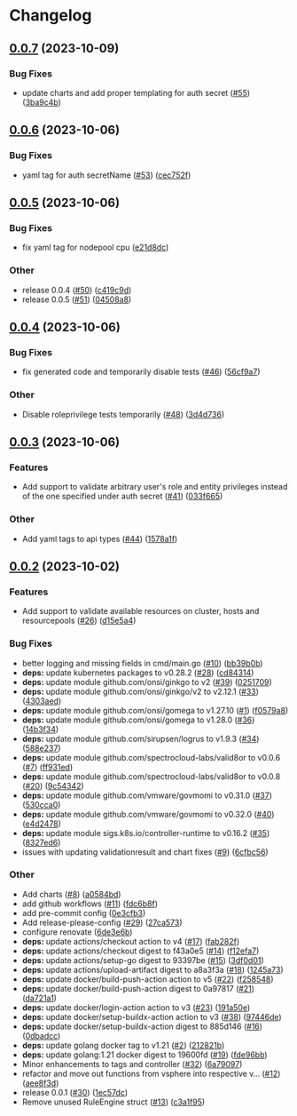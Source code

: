 # Changelog

## [0.0.7](https://github.com/spectrocloud-labs/valid8or-plugin-vsphere/compare/v0.0.6...v0.0.7) (2023-10-09)


### Bug Fixes

* update charts and add proper templating for auth secret ([#55](https://github.com/spectrocloud-labs/valid8or-plugin-vsphere/issues/55)) ([3ba9c4b](https://github.com/spectrocloud-labs/valid8or-plugin-vsphere/commit/3ba9c4b2e4b9a1a00e659c81da4185f837b814fc))

## [0.0.6](https://github.com/spectrocloud-labs/valid8or-plugin-vsphere/compare/v0.0.5...v0.0.6) (2023-10-06)


### Bug Fixes

* yaml tag for auth secretName ([#53](https://github.com/spectrocloud-labs/valid8or-plugin-vsphere/issues/53)) ([cec752f](https://github.com/spectrocloud-labs/valid8or-plugin-vsphere/commit/cec752fa55f23748c5943a32d065142a4f41fabf))

## [0.0.5](https://github.com/spectrocloud-labs/valid8or-plugin-vsphere/compare/v0.0.4...v0.0.5) (2023-10-06)


### Bug Fixes

* fix yaml tag for nodepool cpu ([e21d8dc](https://github.com/spectrocloud-labs/valid8or-plugin-vsphere/commit/e21d8dcf04098d428732b348a5bf22f27092330e))


### Other

* release 0.0.4 ([#50](https://github.com/spectrocloud-labs/valid8or-plugin-vsphere/issues/50)) ([c419c9d](https://github.com/spectrocloud-labs/valid8or-plugin-vsphere/commit/c419c9d4e9298ee8127ad884c2d70d00aa3b5b87))
* release 0.0.5 ([#51](https://github.com/spectrocloud-labs/valid8or-plugin-vsphere/issues/51)) ([04508a8](https://github.com/spectrocloud-labs/valid8or-plugin-vsphere/commit/04508a88d66c6ea42aaa9162fc9e5c939dba7cf2))

## [0.0.4](https://github.com/spectrocloud-labs/valid8or-plugin-vsphere/compare/v0.0.3...v0.0.4) (2023-10-06)


### Bug Fixes

* fix generated code and temporarily disable tests ([#46](https://github.com/spectrocloud-labs/valid8or-plugin-vsphere/issues/46)) ([56cf9a7](https://github.com/spectrocloud-labs/valid8or-plugin-vsphere/commit/56cf9a715086f30fd952d98c449cd8df31dae6c0))


### Other

* Disable roleprivilege tests temporarily ([#48](https://github.com/spectrocloud-labs/valid8or-plugin-vsphere/issues/48)) ([3d4d736](https://github.com/spectrocloud-labs/valid8or-plugin-vsphere/commit/3d4d73622a6c0ab46b7cd288ed76a2558ad21bf9))

## [0.0.3](https://github.com/spectrocloud-labs/valid8or-plugin-vsphere/compare/v0.0.2...v0.0.3) (2023-10-06)


### Features

* Add support to validate arbitrary user's role and entity privileges instead of the one specified under auth secret ([#41](https://github.com/spectrocloud-labs/valid8or-plugin-vsphere/issues/41)) ([033f665](https://github.com/spectrocloud-labs/valid8or-plugin-vsphere/commit/033f665794dfadbd4d1473c7fdaed1242d7d0669))


### Other

* Add yaml tags to api types ([#44](https://github.com/spectrocloud-labs/valid8or-plugin-vsphere/issues/44)) ([1578a1f](https://github.com/spectrocloud-labs/valid8or-plugin-vsphere/commit/1578a1f43992f7fa25ce0316431dc39c5e18d5ad))

## [0.0.2](https://github.com/spectrocloud-labs/valid8or-plugin-vsphere/compare/v0.0.1...v0.0.2) (2023-10-02)


### Features

* Add support to validate available resources on cluster, hosts and resourcepools ([#26](https://github.com/spectrocloud-labs/valid8or-plugin-vsphere/issues/26)) ([d15e5a4](https://github.com/spectrocloud-labs/valid8or-plugin-vsphere/commit/d15e5a4a3ce7fc1bbe898dacff6f53388a9356ae))


### Bug Fixes

* better logging and missing fields in cmd/main.go ([#10](https://github.com/spectrocloud-labs/valid8or-plugin-vsphere/issues/10)) ([bb39b0b](https://github.com/spectrocloud-labs/valid8or-plugin-vsphere/commit/bb39b0b0a4d12cc6554041f86442e9115ba93889))
* **deps:** update kubernetes packages to v0.28.2 ([#28](https://github.com/spectrocloud-labs/valid8or-plugin-vsphere/issues/28)) ([cd84314](https://github.com/spectrocloud-labs/valid8or-plugin-vsphere/commit/cd84314cec33ac51d2f7a9f75ca851edfa50359b))
* **deps:** update module github.com/onsi/ginkgo to v2 ([#39](https://github.com/spectrocloud-labs/valid8or-plugin-vsphere/issues/39)) ([0251709](https://github.com/spectrocloud-labs/valid8or-plugin-vsphere/commit/025170979179cd839cf967a71cce29ee00961a61))
* **deps:** update module github.com/onsi/ginkgo/v2 to v2.12.1 ([#33](https://github.com/spectrocloud-labs/valid8or-plugin-vsphere/issues/33)) ([4303aed](https://github.com/spectrocloud-labs/valid8or-plugin-vsphere/commit/4303aed9d4c53c6eb764b39262b464480ee51874))
* **deps:** update module github.com/onsi/gomega to v1.27.10 ([#1](https://github.com/spectrocloud-labs/valid8or-plugin-vsphere/issues/1)) ([f0579a8](https://github.com/spectrocloud-labs/valid8or-plugin-vsphere/commit/f0579a804a165d4b568cb95e997cb315b70cfab5))
* **deps:** update module github.com/onsi/gomega to v1.28.0 ([#36](https://github.com/spectrocloud-labs/valid8or-plugin-vsphere/issues/36)) ([14b3f34](https://github.com/spectrocloud-labs/valid8or-plugin-vsphere/commit/14b3f3477f59ddd1684f088b79dee8ab12602347))
* **deps:** update module github.com/sirupsen/logrus to v1.9.3 ([#34](https://github.com/spectrocloud-labs/valid8or-plugin-vsphere/issues/34)) ([588e237](https://github.com/spectrocloud-labs/valid8or-plugin-vsphere/commit/588e2370111567e3548c038d098bbe7bfebf8cbd))
* **deps:** update module github.com/spectrocloud-labs/valid8or to v0.0.6 ([#7](https://github.com/spectrocloud-labs/valid8or-plugin-vsphere/issues/7)) ([ff931ed](https://github.com/spectrocloud-labs/valid8or-plugin-vsphere/commit/ff931edd2782e664149a6c51c67e4d2364489ef3))
* **deps:** update module github.com/spectrocloud-labs/valid8or to v0.0.8 ([#20](https://github.com/spectrocloud-labs/valid8or-plugin-vsphere/issues/20)) ([9c54342](https://github.com/spectrocloud-labs/valid8or-plugin-vsphere/commit/9c54342788a302ea591c630d272fbd7e2471d02a))
* **deps:** update module github.com/vmware/govmomi to v0.31.0 ([#37](https://github.com/spectrocloud-labs/valid8or-plugin-vsphere/issues/37)) ([530cca0](https://github.com/spectrocloud-labs/valid8or-plugin-vsphere/commit/530cca01ba680dff1207b3629a390a42cb33937f))
* **deps:** update module github.com/vmware/govmomi to v0.32.0 ([#40](https://github.com/spectrocloud-labs/valid8or-plugin-vsphere/issues/40)) ([e4d2478](https://github.com/spectrocloud-labs/valid8or-plugin-vsphere/commit/e4d2478e5d3be3fc382b0e197b588dee54a66b56))
* **deps:** update module sigs.k8s.io/controller-runtime to v0.16.2 ([#35](https://github.com/spectrocloud-labs/valid8or-plugin-vsphere/issues/35)) ([8327ed6](https://github.com/spectrocloud-labs/valid8or-plugin-vsphere/commit/8327ed6ec6446ad5c73f8c1cd24485ec687ea498))
* issues with updating validationresult and chart fixes ([#9](https://github.com/spectrocloud-labs/valid8or-plugin-vsphere/issues/9)) ([6cfbc56](https://github.com/spectrocloud-labs/valid8or-plugin-vsphere/commit/6cfbc569ae551da357593b2bb74a6d8f06838c43))


### Other

* Add charts ([#8](https://github.com/spectrocloud-labs/valid8or-plugin-vsphere/issues/8)) ([a0584bd](https://github.com/spectrocloud-labs/valid8or-plugin-vsphere/commit/a0584bd7e59ca2fadf5f7fd8d706fecfe928d5a5))
* add github workflows ([#11](https://github.com/spectrocloud-labs/valid8or-plugin-vsphere/issues/11)) ([fdc6b8f](https://github.com/spectrocloud-labs/valid8or-plugin-vsphere/commit/fdc6b8fb3f2682f58b52bf23eb2cc6f68aee0c59))
* add pre-commit config ([0e3cfb3](https://github.com/spectrocloud-labs/valid8or-plugin-vsphere/commit/0e3cfb3ed8760e76bdf8d68419d062be0c2d4b9b))
* Add release-please-config ([#29](https://github.com/spectrocloud-labs/valid8or-plugin-vsphere/issues/29)) ([27ca573](https://github.com/spectrocloud-labs/valid8or-plugin-vsphere/commit/27ca573fd3d5e8d526b75dc469b44149192b1c02))
* configure renovate ([6de3e6b](https://github.com/spectrocloud-labs/valid8or-plugin-vsphere/commit/6de3e6b713ca065b47268fe9e9e0c24bec044c51))
* **deps:** update actions/checkout action to v4 ([#17](https://github.com/spectrocloud-labs/valid8or-plugin-vsphere/issues/17)) ([fab282f](https://github.com/spectrocloud-labs/valid8or-plugin-vsphere/commit/fab282fa3d32ad7d1b42ba5417809da001be61b8))
* **deps:** update actions/checkout digest to f43a0e5 ([#14](https://github.com/spectrocloud-labs/valid8or-plugin-vsphere/issues/14)) ([f12efa7](https://github.com/spectrocloud-labs/valid8or-plugin-vsphere/commit/f12efa7108e25e4e524546e12926df33ae55484f))
* **deps:** update actions/setup-go digest to 93397be ([#15](https://github.com/spectrocloud-labs/valid8or-plugin-vsphere/issues/15)) ([3df0d01](https://github.com/spectrocloud-labs/valid8or-plugin-vsphere/commit/3df0d0104b7c4de8cd63e325e2edbf478dc90b22))
* **deps:** update actions/upload-artifact digest to a8a3f3a ([#18](https://github.com/spectrocloud-labs/valid8or-plugin-vsphere/issues/18)) ([1245a73](https://github.com/spectrocloud-labs/valid8or-plugin-vsphere/commit/1245a738ecb1c72e2b95bb60109429be087eddd5))
* **deps:** update docker/build-push-action action to v5 ([#22](https://github.com/spectrocloud-labs/valid8or-plugin-vsphere/issues/22)) ([f258548](https://github.com/spectrocloud-labs/valid8or-plugin-vsphere/commit/f25854898b324b0ef9bef50bd8062494740f054c))
* **deps:** update docker/build-push-action digest to 0a97817 ([#21](https://github.com/spectrocloud-labs/valid8or-plugin-vsphere/issues/21)) ([da721a1](https://github.com/spectrocloud-labs/valid8or-plugin-vsphere/commit/da721a117ae351db07126d2d73f9bcd520d49cc6))
* **deps:** update docker/login-action action to v3 ([#23](https://github.com/spectrocloud-labs/valid8or-plugin-vsphere/issues/23)) ([191a50e](https://github.com/spectrocloud-labs/valid8or-plugin-vsphere/commit/191a50e2d7c53dbe592139f11ec460e060a06362))
* **deps:** update docker/setup-buildx-action action to v3 ([#38](https://github.com/spectrocloud-labs/valid8or-plugin-vsphere/issues/38)) ([97446de](https://github.com/spectrocloud-labs/valid8or-plugin-vsphere/commit/97446dea7e18d4ca43e127ad17353ca5bfa38867))
* **deps:** update docker/setup-buildx-action digest to 885d146 ([#16](https://github.com/spectrocloud-labs/valid8or-plugin-vsphere/issues/16)) ([0dbadcc](https://github.com/spectrocloud-labs/valid8or-plugin-vsphere/commit/0dbadccbd2e52226022109be8f7cfa28fa948548))
* **deps:** update golang docker tag to v1.21 ([#2](https://github.com/spectrocloud-labs/valid8or-plugin-vsphere/issues/2)) ([212821b](https://github.com/spectrocloud-labs/valid8or-plugin-vsphere/commit/212821bc6443d68d252d4b60e93d4bbeb48b16d0))
* **deps:** update golang:1.21 docker digest to 19600fd ([#19](https://github.com/spectrocloud-labs/valid8or-plugin-vsphere/issues/19)) ([fde96bb](https://github.com/spectrocloud-labs/valid8or-plugin-vsphere/commit/fde96bbe6b54eea6e39d67392c1bfdcb6eb7bf57))
* Minor enhancements to tags and controller ([#32](https://github.com/spectrocloud-labs/valid8or-plugin-vsphere/issues/32)) ([6a79097](https://github.com/spectrocloud-labs/valid8or-plugin-vsphere/commit/6a79097d7e7102b1601d5181aad3e6bbd15c502a))
* refactor and move out functions from vsphere into respective v… ([#12](https://github.com/spectrocloud-labs/valid8or-plugin-vsphere/issues/12)) ([aee8f3d](https://github.com/spectrocloud-labs/valid8or-plugin-vsphere/commit/aee8f3d14bcf53f5a3e818d2011e41a3a05acd5d))
* release 0.0.1 ([#30](https://github.com/spectrocloud-labs/valid8or-plugin-vsphere/issues/30)) ([1ec57dc](https://github.com/spectrocloud-labs/valid8or-plugin-vsphere/commit/1ec57dc549e22b4f6f1bd71eb2e1ea0b9e196588))
* Remove unused RuleEngine struct ([#13](https://github.com/spectrocloud-labs/valid8or-plugin-vsphere/issues/13)) ([c3a1f95](https://github.com/spectrocloud-labs/valid8or-plugin-vsphere/commit/c3a1f95e111ed67e22b45d5ee164dda15734c533))
